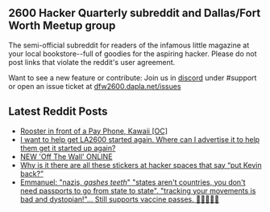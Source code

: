 ## 2600 Hacker Quarterly subreddit and Dallas/Fort Worth Meetup group
The semi-official subreddit for readers of the infamous little magazine at your local bookstore--full of goodies for the aspiring hacker. Please do not post links that violate the reddit's user agreement.

Want to see a new feature or contribute: 
Join us in [discord](https://dfw2600.dapla.net/chat) under #support or open an issue ticket at [dfw2600.dapla.net/issues](https://dfw2600.dapla.net/issues)

## Latest Reddit Posts
<!-- BLOG-POST-LIST:START -->
- [Rooster in front of a Pay Phone, Kawaii [OC]](https://www.reddit.com/r/2600/comments/vwqphu/rooster_in_front_of_a_pay_phone_kawaii_oc/)
- [I want to help get LA2600 started again. Where can I advertise it to help them get it started up again?](https://www.reddit.com/r/2600/comments/vusob8/i_want_to_help_get_la2600_started_again_where_can/)
- [NEW 'Off The Wall' ONLINE](https://2600.com/wall/05-07-2022)
- [Why is it there are all these stickers at hacker spaces that say “put Kevin back?”](https://www.reddit.com/r/2600/comments/vnc77g/why_is_it_there_are_all_these_stickers_at_hacker/)
- [Emmanuel: "nazis, *gashes teeth*" "states aren't countries, you don't need passports to go from state to state". "tracking your movements is bad and dystopian!"... Still supports vaccine passes. 🤔😞🤷🏻‍♂️](https://www.reddit.com/r/2600/comments/vn6qfd/emmanuel_nazis_gashes_teeth_states_arent/)
<!-- BLOG-POST-LIST:END -->
